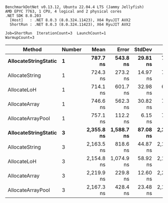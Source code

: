 ```

BenchmarkDotNet v0.13.12, Ubuntu 22.04.4 LTS (Jammy Jellyfish)
AMD EPYC 7763, 1 CPU, 4 logical and 2 physical cores
.NET SDK 8.0.203
  [Host]   : .NET 8.0.3 (8.0.324.11423), X64 RyuJIT AVX2
  ShortRun : .NET 8.0.3 (8.0.324.11423), X64 RyuJIT AVX2

Job=ShortRun  IterationCount=3  LaunchCount=1  
WarmupCount=3  

```
| Method               | Number | Mean       | Error      | StdDev   | Min        | Max        | Gen0   | Gen1   | Allocated |
|--------------------- |------- |-----------:|-----------:|---------:|-----------:|-----------:|-------:|-------:|----------:|
| **AllocateStringStatic** | **1**      |   **787.7 ns** |   **543.8 ns** | **29.81 ns** |   **759.5 ns** |   **818.9 ns** | **0.0124** | **0.0114** |   **1.02 KB** |
| AllocateString       | 1      |   724.3 ns |   273.2 ns | 14.97 ns |   715.5 ns |   741.5 ns | 0.0124 | 0.0114 |   1.02 KB |
| AllocateLoH          | 1      |   714.1 ns |   601.7 ns | 32.98 ns |   694.4 ns |   752.1 ns | 0.0124 | 0.0114 |   1.02 KB |
| AllocateArray        | 1      |   746.6 ns |   562.3 ns | 30.82 ns |   715.1 ns |   776.7 ns | 0.0124 | 0.0114 |   1.02 KB |
| AllocateArrayPool    | 1      |   757.1 ns |   112.2 ns |  6.15 ns |   750.0 ns |   761.1 ns | 0.0124 | 0.0114 |   1.02 KB |
| **AllocateStringStatic** | **3**      | **2,355.8 ns** | **1,588.7 ns** | **87.08 ns** | **2,258.7 ns** | **2,427.0 ns** | **0.0343** | **0.0305** |   **3.07 KB** |
| AllocateString       | 3      | 2,163.5 ns |   818.6 ns | 44.87 ns | 2,133.1 ns | 2,215.0 ns | 0.0343 | 0.0305 |   3.07 KB |
| AllocateLoH          | 3      | 2,154.8 ns | 1,074.9 ns | 58.92 ns | 2,117.9 ns | 2,222.7 ns | 0.0343 | 0.0305 |   3.07 KB |
| AllocateArray        | 3      | 2,219.9 ns |   229.8 ns | 12.60 ns | 2,206.3 ns | 2,231.2 ns | 0.0343 | 0.0305 |   3.07 KB |
| AllocateArrayPool    | 3      | 2,167.3 ns |   428.4 ns | 23.48 ns | 2,148.4 ns | 2,193.6 ns | 0.0343 | 0.0305 |   3.07 KB |
